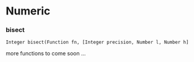 # Numeric

### bisect
`Integer bisect(Function fn, [Integer precision, Number l, Number h]`

more functions to come soon ...
